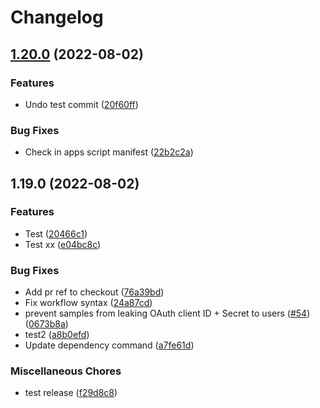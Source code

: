 # Changelog

## [1.20.0](https://github.com/sqrrrl/apps-script-oauth1/compare/v1.19.0...v1.20.0) (2022-08-02)


### Features

* Undo test commit ([20f60ff](https://github.com/sqrrrl/apps-script-oauth1/commit/20f60fff63c0e3487948f2e38f4ce3079ed9554c))


### Bug Fixes

* Check in apps script manifest ([22b2c2a](https://github.com/sqrrrl/apps-script-oauth1/commit/22b2c2a7a3d45f1c34ac31ad079bb82e6e8befef))

## 1.19.0 (2022-08-02)


### Features

* Test ([20466c1](https://github.com/sqrrrl/apps-script-oauth1/commit/20466c10ad2a97bfca1ae2838c7c4965ce093002))
* Test xx ([e04bc8c](https://github.com/sqrrrl/apps-script-oauth1/commit/e04bc8cca34c4765138096bea8e384683be8bdc4))


### Bug Fixes

* Add pr ref to checkout ([76a39bd](https://github.com/sqrrrl/apps-script-oauth1/commit/76a39bd493d3620bb768c1de629dd082ae1f7905))
* Fix workflow syntax ([24a87cd](https://github.com/sqrrrl/apps-script-oauth1/commit/24a87cde5636cffeaa1911ce743543bed16dbdb9))
* prevent samples from leaking OAuth client ID + Secret to users ([#54](https://github.com/sqrrrl/apps-script-oauth1/issues/54)) ([0673b8a](https://github.com/sqrrrl/apps-script-oauth1/commit/0673b8ac33f03dfc80c6a09f73be20a26f797e42))
* test2 ([a8b0efd](https://github.com/sqrrrl/apps-script-oauth1/commit/a8b0efd5155f2f73e27dcb75f9953c3100835f80))
* Update dependency command ([a7fe61d](https://github.com/sqrrrl/apps-script-oauth1/commit/a7fe61d6cdbdc65b5bf61a29e9b5982334c5f275))


### Miscellaneous Chores

* test release ([f29d8c8](https://github.com/sqrrrl/apps-script-oauth1/commit/f29d8c8328503994bf3b279de61de4ddad765290))
